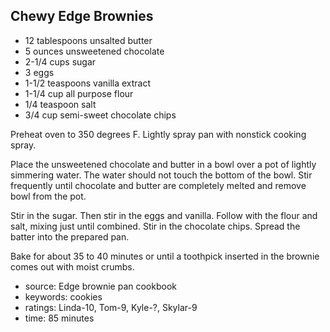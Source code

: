 Chewy Edge Brownies
-------------------

- 12 tablespoons unsalted butter
- 5 ounces unsweetened chocolate
- 2-1/4 cups sugar
- 3 eggs
- 1-1/2 teaspoons vanilla extract
- 1-1/4 cup all purpose flour
- 1/4 teaspoon salt
- 3/4 cup semi-sweet chocolate chips

Preheat oven to 350 degrees F.  Lightly spray pan with nonstick
cooking spray.

Place the unsweetened chocolate and butter in a bowl over a pot of
lightly simmering water.  The water should not touch the bottom of the
bowl.  Stir frequently until chocolate and butter are completely
melted and remove bowl from the pot.

Stir in the sugar.  Then stir in the eggs and vanilla.  Follow with
the flour and salt, mixing just until combined.  Stir in the chocolate
chips.  Spread the batter into the prepared pan.

Bake for about 35 to 40 minutes or until a toothpick inserted in the
brownie comes out with moist crumbs.

- source: Edge brownie pan cookbook
- keywords: cookies
- ratings: Linda-10, Tom-9, Kyle-?, Skylar-9
- time: 85 minutes

